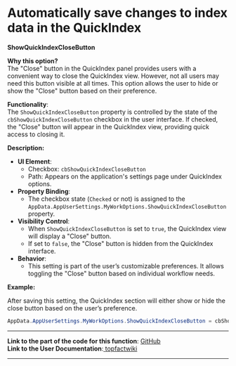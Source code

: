 # Automatically save changes to index data in the QuickIndex

**ShowQuickIndexCloseButton**

**Why this option?**\
The "Close" button in the QuickIndex panel provides users with a convenient way to close the QuickIndex view. However, not all users may need this button visible at all times. This option allows the user to hide or show the "Close" button based on their preference.

**Functionality**:\
The `ShowQuickIndexCloseButton` property is controlled by the state of the `cbShowQuickIndexCloseButton` checkbox in the user interface. If checked, the "Close" button will appear in the QuickIndex view, providing quick access to closing it.

**Description:**

* **UI Element**:
  * Checkbox: `cbShowQuickIndexCloseButton`
  * Path: Appears on the application's settings page under QuickIndex options.
* **Property Binding**:
  * The checkbox state (`Checked` or not) is assigned to the `AppData.AppUserSettings.MyWorkOptions.ShowQuickIndexCloseButton` property.
* **Visibility Control**:
  * When `ShowQuickIndexCloseButton` is set to `true`, the QuickIndex view will display a "Close" button.
  * If set to `false`, the "Close" button is hidden from the QuickIndex interface.
* **Behavior**:
  * This setting is part of the user’s customizable preferences. It allows toggling the "Close" button based on individual workflow needs.

**Example:**

After saving this setting, the QuickIndex section will either show or hide the close button based on the user’s preference.

```csharp
AppData.AppUserSettings.MyWorkOptions.ShowQuickIndexCloseButton = cbShowQuickIndexCloseButton.Checked;
```

***

**Link to the part of the code for this function**: [GitHub](https://github.com/topfact-AG/topfact6/blob/aee3a94d411bef87aad8b7910abea60216861305/topfact.MyWork/topfact.MyWork/Forms/Settings/frmUserSettings.cs#L264) \
**Link to the User Documentation**:[ ](https://services.topfact.de/wiki/pages/view?g=a011d893-d0d9-45d4-8337-510ee3ff2f6c)[topfactwiki](https://services.topfact.de/wiki/pages/view?g=a011d893-d0d9-45d4-8337-510ee3ff2f6c)

***
